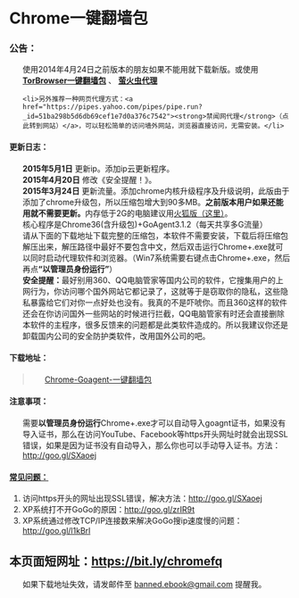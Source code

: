 <div class="markdown-body">
<h1>Chrome一键翻墙包</h1> 
<h3>公告：</h3>
<ul class="task-list">
<li>使用2014年4月24日之前版本的朋友如果不能用就下载新版。或使用  <strong><a href="/bannedbook/fanqiang/wiki/TorBrowser%E4%B8%80%E9%94%AE%E7%BF%BB%E5%A2%99%E5%8C%85" class="wiki-page-link">TorBrowser一键翻墙包</a></strong> 、 <strong><a href="/bannedbook/fanqiang/wiki/%E8%90%A4%E7%81%AB%E8%99%AB%E4%BB%A3%E7%90%86" class="wiki-page-link">萤火虫代理</a></strong></li>
	
	<li>另外推荐一种网页代理方式：<a href="https://pipes.yahoo.com/pipes/pipe.run?_id=51ba298b5d6db69cef1e7d0a376c7542"><strong>禁闻网代理</strong>（点此转到网站）</a>，可以轻松简单的访问墙外网站，浏览器直接访问，无需安装。</li>
</ul>
<h4>更新日志：</h4>
<ul class="task-list">
<li>
<strong>2015年5月1日</strong> 更新ip。添加ip云更新程序。</li>
<li>
<strong>2015年4月20日</strong> 修改《安全提醒！》。</li>
<li>
<strong>2015年3月24日</strong> 更新流量。添加chrome内核升级程序及升级说明，此版由于添加了chrome升级包，所以压缩包增大到90多MB。<strong>之前版本用户如果还能用就不需要更新。</strong>内存低于2G的电脑建议用<a href="https://github.com/bannedbook/fanqiang/wiki/%E7%81%AB%E7%8B%90firefox%E4%B8%80%E9%94%AE%E7%BF%BB%E5%A2%99%E5%8C%85">火狐版（这里）</a>。</li>
<li>核心程序是Chrome36(含升级包)+GoAgent3.1.2（每天共享多G流量）</li>
<li>请从下面的下载地址下载完整的压缩包，本软件不需要安装，下载后将压缩包解压出来，解压路径中最好不要包含中文，然后双击运行Chrome+.exe就可以同时启动代理软件和浏览器。（Win7系统需要右键点击Chrome+.exe，然后再点<strong>“以管理员身份运行”</strong>）</li>
<li>
<strong>安全提醒：</strong>最好别用360、QQ电脑管家等国内公司的软件，它搜集用户的上网行为，你访问哪个国外网站它都记录了，这就等于是窃取你的隐私，这些隐私暴露给它们对你一点好处也没有。我真的不是吓唬你。而且360这样的软件还会在你访问国外一些网站的时候进行拦截，QQ电脑管家有时还会直接删除本软件的主程序，很多反馈来的问题都是此类软件造成的。所以我建议你还是卸载国内公司的安全防护类软件，改用国外公司的吧。</li>

</ul>
<h4>下载地址：</h4>
<blockquote>
<ul class="task-list">
<li><a href="http://mmmmmm.c.mrbonus.com/Chrome-Goagent.7z" target="_blank">Chrome-Goagent-一键翻墙包</a></li>   
</ul>
</blockquote>


<h4>注意事项：</h4>
<ul class="task-list">
	<li>需要<strong>以管理员身份运行</strong>Chrome+.exe才可以自动导入goagnt证书，如果没有导入证书，那么在访问YouTube、Facebook等https开头网址时就会出现SSL错误，如果是因为证书没有自动导入，那么你也可以手动导入证书。方法：<a href="http://goo.gl/SXaoej">http://goo.gl/SXaoej</a></li>
</ul>
<h4><a href="https://github.com/comeforu2012/FQ_FAQ/wiki">常见问题：</a></h4>
<ol class="task-list">
	<li>访问https开头的网址出现SSL错误，解决方法：<a href="http://goo.gl/SXaoej">http://goo.gl/SXaoej</a></li>
	<li>XP系统打不开GoGo的原因：<a href="http://goo.gl/zrIR9t">http://goo.gl/zrIR9t</a></li>
	<li>XP系统通过修改TCP/IP连接数来解决GoGo搜ip速度慢的问题：<a href="http://goo.gl/l1kBrl">http://goo.gl/l1kBrl</a></li>
</ol>
<h2>本页面短网址：<a href="https://bit.ly/chromefq">https://bit.ly/chromefq</a></h2>
</div>
<div id="wiki-footer" class="gollum-markdown-content boxed-group">
<div class="boxed-group-inner wiki-auxiliary-content  markdown-body">
<ul class="task-list">
	<li>如果下载地址失效，请发邮件至 <a href="mailto:banned.ebook@gmail.com">banned.ebook@gmail.com</a> 提醒我。</li>
</ul>
</div>
</div>